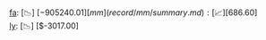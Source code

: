 [fa](record/fa/summary.md): [📉] [$-905240.01]  
[mm](record/mm/summary.md): [📈] [$686.60]  
[ly](record/ly/summary.md): [📉] [$-3017.00]  

